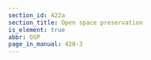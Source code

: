 ```yaml
---
section_id: 422a
section_title: Open space preservation
is_element: true
abbr: OSP
page_in_manual: 420-3
---
```


